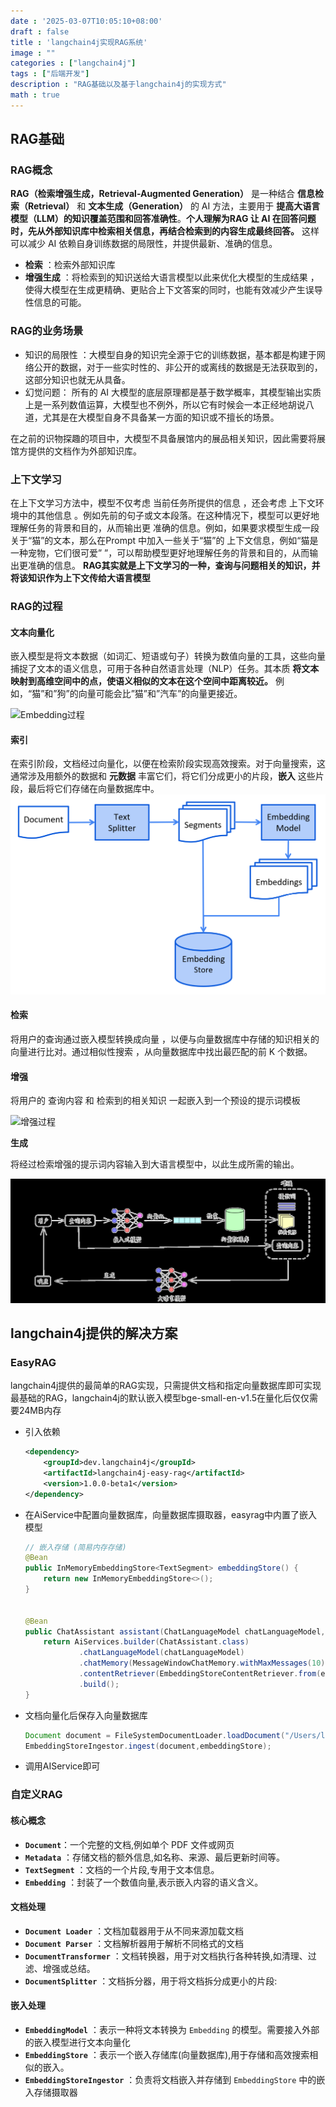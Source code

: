 ```yaml
---
date : '2025-03-07T10:05:10+08:00'
draft : false
title : 'langchain4j实现RAG系统'
image : ""
categories : ["langchain4j"]
tags : ["后端开发"]
description : "RAG基础以及基于langchain4j的实现方式"
math : true
---
```


## RAG基础

### RAG概念

**RAG（检索增强生成，Retrieval-Augmented Generation）** 是一种结合 **信息检索（Retrieval）** 和 **文本生成（Generation）** 的 AI 方法，主要用于 **提高大语言模型（LLM）的知识覆盖范围和回答准确性**。**个人理解为RAG 让 AI 在回答问题时，先从外部知识库中检索相关信息，再结合检索到的内容生成最终回答。** 这样可以减少 AI 依赖自身训练数据的局限性，并提供最新、准确的信息。

- **检索** ：检索外部知识库
- **增强生成** ：将检索到的知识送给大语言模型以此来优化大模型的生成结果 ，使得大模型在生成更精确、更贴合上下文答案的同时，也能有效减少产生误导性信息的可能。

### RAG的业务场景

- 知识的局限性 ：大模型自身的知识完全源于它的训练数据，基本都是构建于网络公开的数据，对于一些实时性的、非公开的或离线的数据是无法获取到的，这部分知识也就无从具备。
- 幻觉问题： 所有的 AI 大模型的底层原理都是基于数学概率，其模型输出实质上是一系列数值运算，大模型也不例外，所以它有时候会一本正经地胡说八道，尤其是在大模型自身不具备某一方面的知识或不擅长的场景。

在之前的识物探趣的项目中，大模型不具备展馆内的展品相关知识，因此需要将展馆方提供的文档作为外部知识库。

### 上下文学习

在上下文学习方法中，模型不仅考虑 当前任务所提供的信息 ，还会考虑 上下文环境中的其他信息 。例如先前的句子或文本段落。在这种情况下，模型可以更好地理解任务的背景和目的，从而输出更
准确的信息。例如，如果要求模型生成一段关于“猫”的文本，那么在Prompt 中加入一些关于“猫”的 上下文信息，例如“猫是一种宠物，它们很可爱” ”，可以帮助模型更好地理解任务的背景和目的，从而输出更准确的信息。 **RAG其实就是上下文学习的一种，查询与问题相关的知识，并将该知识作为上下文传给大语言模型**

### RAG的过程

#### 文本向量化

嵌入模型是将文本数据（如词汇、短语或句子）转换为数值向量的工具，这些向量捕捉了文本的语义信息，可用于各种自然语言处理（NLP）任务。其本质 **将文本映射到高维空间中的点，使语义相似的文本在这个空间中距离较近。** 例如，“猫”和”狗”的向量可能会比”猫”和”汽车”的向量更接近。

![Embedding过程](https://minio.pigx.top/oss/202410/1728219277.jpg)

#### 索引

在索引阶段，文档经过向量化，以便在检索阶段实现高效搜索。对于向量搜索，这通常涉及用额外的数据和 **元数据** 丰富它们，将它们分成更小的片段，**嵌入** 这些片段，最后将它们存储在向量数据库中。![索引过程（官网图）](rag-ingestion-9b548e907df1c3c8948643795a981b95.png)

#### 检索

将用户的查询通过嵌入模型转换成向量 ，以便与向量数据库中存储的知识相关的向量进行比对。通过相似性搜索 ，从向量数据库中找出最匹配的前 K 个数据。

#### 增强

将用户的 查询内容 和 检索到的相关知识 一起嵌入到一个预设的提示词模板

![增强过程](https://img-blog.csdnimg.cn/img_convert/80d5236e087e619edced930b19fb653a.png)

**生成** 

将经过检索增强的提示词内容输入到大语言模型中，以此生成所需的输出。

![image-20250307103356303](image-20250307103356303.png)

## langchain4j提供的解决方案

### EasyRAG

langchain4j提供的最简单的RAG实现，只需提供文档和指定向量数据库即可实现最基础的RAG，langchain4j的默认嵌入模型bge-small-en-v1.5在量化后仅仅需要24MB内存

- 引入依赖

  ```xml
  <dependency>
      <groupId>dev.langchain4j</groupId>
      <artifactId>langchain4j-easy-rag</artifactId>
      <version>1.0.0-beta1</version>
  </dependency>
  ```

  

- 在AiService中配置向量数据库，向量数据库摄取器，easyrag中内置了嵌入模型

  ```java
  // 嵌入存储 (简易内存存储)
  @Bean
  public InMemoryEmbeddingStore<TextSegment> embeddingStore() {
      return new InMemoryEmbeddingStore<>();
  }
  
  
  @Bean
  public ChatAssistant assistant(ChatLanguageModel chatLanguageModel, EmbeddingStore<TextSegment> embeddingStore) {
      return AiServices.builder(ChatAssistant.class)
              .chatLanguageModel(chatLanguageModel)
              .chatMemory(MessageWindowChatMemory.withMaxMessages(10))
              .contentRetriever(EmbeddingStoreContentRetriever.from(embeddingStore))
              .build();
  }
  ```

  

- 文档向量化后保存入向量数据库

  ```java
  Document document = FileSystemDocumentLoader.loadDocument("/Users/lengleng/Downloads/test.docx");
  EmbeddingStoreIngestor.ingest(document,embeddingStore);
  ```

  

- 调用AIService即可

### 自定义RAG

#### 核心概念

- **`Document`**：一个完整的文档,例如单个 PDF 文件或网页
- **`Metadata`** ：存储文档的额外信息,如名称、来源、最后更新时间等。
- **`TextSegment`** ：文档的一个片段,专用于文本信息。
- **`Embedding`**  ：封装了一个数值向量,表示嵌入内容的语义含义。

#### 文档处理

- **`Document Loader`** ：文档加载器用于从不同来源加载文档
- **`Document Parser`** ：文档解析器用于解析不同格式的文档
- **`DocumentTransformer`**  ：文档转换器，用于对文档执行各种转换,如清理、过滤、增强或总结。
- **`DocumentSplitter`** ：文档拆分器，用于将文档拆分成更小的片段:

#### 嵌入处理

- **`EmbeddingModel`**  ：表示一种将文本转换为 `Embedding` 的模型。需要接入外部的嵌入模型进行文本向量化
- **`EmbeddingStore`**  ：表示一个嵌入存储库(向量数据库),用于存储和高效搜索相似的嵌入。
- **`EmbeddingStoreIngestor`**  ：负责将文档嵌入并存储到 `EmbeddingStore` 中的嵌入存储摄取器



